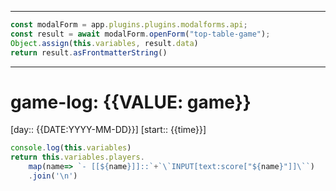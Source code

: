 
---
```js quickadd
const modalForm = app.plugins.plugins.modalforms.api;
const result = await modalForm.openForm("top-table-game");
Object.assign(this.variables, result.data)
return result.asFrontmatterString()
```
---


# game-log: {{VALUE: game}}

[day:: {{DATE:YYYY-MM-DD}}] [start:: {{time}}]
```js quickadd
console.log(this.variables)
return this.variables.players.
	map(name=> `- [[${name}]]::`+`\`INPUT[text:score["${name}"]]\``)
    .join('\n')
```
